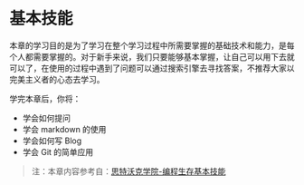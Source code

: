 # 基本技能

本章的学习目的是为了学习在整个学习过程中所需要掌握的基础技术和能力，是每个人都需要掌握的。对于新手来说，我们只要能够基本掌握，让自己可以用下去就可以了，在使用的过程中遇到了问题可以通过搜索引擎去寻找答案，不推荐大家以完美主义者的心态去学习。

学完本章后，你将：

- 学会如何提问
- 学会 markdown 的使用
- 学会如何写 Blog
- 学会 Git 的简单应用






> 注：本章内容参考自：[思特沃克学院-编程生存基本技能](https://school.thoughtworks.cn/bbs/topic/289/0-%E7%BC%96%E7%A8%8B%E7%94%9F%E5%AD%98%E5%9F%BA%E6%9C%AC%E6%8A%80%E8%83%BD)

